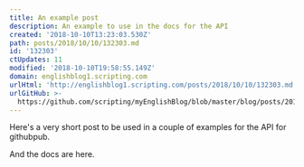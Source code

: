 ```yaml
---
title: An example post
description: An example to use in the docs for the API
created: '2018-10-10T13:23:03.530Z'
path: posts/2018/10/10/132303.md
id: '132303'
ctUpdates: 11
modified: '2018-10-10T19:58:55.149Z'
domain: englishblog1.scripting.com
urlHtml: 'http://englishblog1.scripting.com/posts/2018/10/10/132303.md'
urlGitHub: >-
  https://github.com/scripting/myEnglishBlog/blob/master/blog/posts/2018/10/10/132303.md
---
```

Here's a very short post to be used in a couple of examples for the API for githubpub.

And the docs are here.